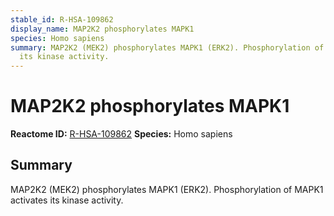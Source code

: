 ```yaml
---
stable_id: R-HSA-109862
display_name: MAP2K2 phosphorylates MAPK1
species: Homo sapiens
summary: MAP2K2 (MEK2) phosphorylates MAPK1 (ERK2). Phosphorylation of MAPK1 activates
  its kinase activity.
---
```


# MAP2K2 phosphorylates MAPK1
**Reactome ID:** [R-HSA-109862](https://reactome.org/content/detail/R-HSA-109862)
**Species:** Homo sapiens

## Summary

MAP2K2 (MEK2) phosphorylates MAPK1 (ERK2). Phosphorylation of MAPK1 activates its kinase activity.
